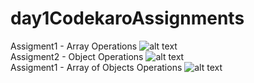 # day1CodekaroAssignments

Assigment1 - Array Operations
![alt text](https://github.com/BharathPagadala/output/blob/main/assi1.png?raw=true)<br />
Assigment2 - Object Operations
![alt text](https://github.com/BharathPagadala/output/blob/main/assi2.png?raw=true)<br />
Assigment1 - Array of Objects Operations
![alt text](https://github.com/BharathPagadala/output/blob/main/Assi3.png?raw=true)
